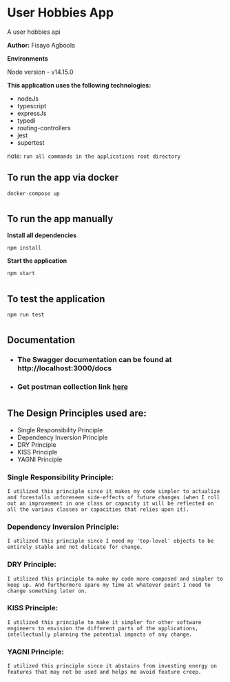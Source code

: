# User Hobbies App

A user hobbies api

**Author:** Fisayo Agboola

**Environments**

Node version - v14.15.0

**This application uses the following technologies:**

- nodeJs
- typescript
- expressJs
- typedi
- routing-controllers
- jest
- supertest

note: `run all commands in the applications root directory`

## To run the app via docker

```
docker-compose up
```

#

## To run the app manually

**Install all dependencies**

```
npm install
```

**Start the application**

```
npm start
```

#

## To test the application

```
npm run test
```

#

## Documentation

- ### The Swagger documentation can be found at http://localhost:3000/docs
- ### Get postman collection link [here](https://www.getpostman.com/collections/f7f16299508219eb4829)

#

## The Design Principles used are:

- Single Responsibility Principle
- Dependency Inversion Principle
- DRY Principle
- KISS Principle
- YAGNI Principle

### Single Responsibility Principle:

```
I utilized this principle since it makes my code simpler to actualize and forestalls unforeseen side-effects of future changes (when I roll out an improvement in one class or capacity it will be reflected on all the various classes or capacities that relies upon it).
```

### Dependency Inversion Principle:

```
I utilized this principle since I need my 'top-level' objects to be entirely stable and not delicate for change.
```

### DRY Principle:

```
I utilized this principle to make my code more composed and simpler to keep up. And furthermore spare my time at whatever point I need to change something later on.
```

### KISS Principle:

```
I utilized this principle to make it simpler for other software engineers to envision the different parts of the applications, intellectually planning the potential impacts of any change.
```

### YAGNI Principle:

```
I utilized this principle since it abstains from investing energy on features that may not be used and helps me avoid feature creep.
```
